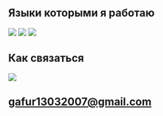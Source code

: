 ## Языки которыми я работаю
<img src="https://img.shields.io/badge/CPP-1E90FF?style=for-the-badge&logo=cplusplus&logoColor=FFFFFF"/> <img src="https://img.shields.io/badge/python-blue?style=for-the-badge&logo=python&logoColor=FFFF00"/> <img src="https://img.shields.io/badge/ЯЗЫК ФАКТОВ-8B0000?style=for-the-badge&logo=fireship&logoColor=FF8C00"/>

## Как связаться
<img src="https://img.shields.io/badge/gmail-white?style=for-the-badge&logo=gmail&logoColor=FF0000"/>

## gafur13032007@gmail.com
